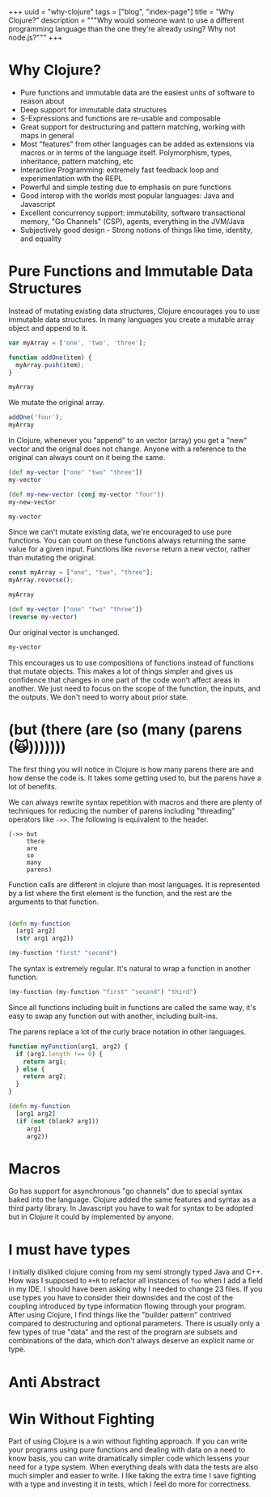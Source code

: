 +++
uuid = "why-clojure"
tags = ["blog", "index-page"]
title = "Why Clojure?"
description = """Why would someone want to use a different programming language than the one they're already using? Why not node.js?"""
+++

<link rel="stylesheet" type="text/css" href="https://storage.googleapis.com/app.klipse.tech/css/codemirror.css" />

# Why Clojure?

- Pure functions and immutable data are the easiest units of software to reason about
- Deep support for immutable data structures
- S-Expressions and functions are re-usable and composable
- Great support for destructuring and pattern matching, working with maps in general
- Most "features" from other languages can be added as extensions via macros or in terms of the language itself. Polymorphism, types, inheritance, pattern matching, etc
- Interactive Programming: extremely fast feedback loop and experimentation with the REPL
- Powerful and simple testing due to emphasis on pure functions
- Good interop with the worlds most popular languages: Java and Javascript
- Excellent concurrency support: immutability, software transactional memory, "Go Channels" (CSP), agents, everything in the JVM/Java
- Subjectively good design - Strong notions of things like time, identity, and equality

# Pure Functions and Immutable Data Structures
Instead of mutating existing data structures, Clojure encourages you to use immutable data structures. In many languages you create a mutable array object and append to it.

``` js
var myArray = ['one', 'two', 'three'];

function addOne(item) {
  myArray.push(item);
}

myArray
```

We mutate the original array.

``` js
addOne('four');
myArray
```

In Clojure, whenever you "append" to an vector (array) you get a "new" vector and the orignal does not change. Anyone with a reference to the original can always count on it being the same.

``` clj
(def my-vector ["one" "two" "three"])
my-vector
```

``` clj
(def my-new-vector (conj my-vector "four"))
my-new-vector

```

```clj
my-vector

```
Since we can't mutate existing data, we're encouraged to use pure functions. You can count on these functions always returning the same value for a given input. Functions like `reverse` return a new vector, rather than mutating the original.

``` js
const myArray = ["one", "two", "three"];
myArray.reverse();

myArray
```

``` clj
(def my-vector ["one" "two" "three"])
(reverse my-vector)

```

Our original vector is unchanged.
``` clj
my-vector
```

This encourages us to use compositions of functions instead of functions that mutate objects. This makes a lot of things simpler and gives us confidence that changes in one part of the code won't affect areas in another. We just need to focus on the scope of the function, the inputs, and the outputs. We don't need to worry about prior state.

# (but (there (are (so (many (parens (🙀)))))))
The first thing you will notice in Clojure is how many parens there are and how dense the code is. It takes some getting used to, but the parens have a lot of benefits.

We can always rewrite syntax repetition with macros and there are plenty of techniques for reducing the number of parens including "threading" operators like `->>`. The following is equivalent to the header.

```
(->> but
     there
     are
     so
     many
     parens)
```

Function calls are different in clojure than most languages. It is represented by a list where the first element is the function, and the rest are the arguments to that function.

``` clj

(defn my-function
  [arg1 arg2]
  (str arg1 arg2))

(my-function "first" "second")
```

The syntax is extremely regular. It's natural to wrap a function in another function.

``` clj
(my-function (my-function "first" "second") "third")
```

Since all functions including built in functions are called the same way, it's easy to swap any function out with another, including built-ins.

The parens replace a lot of the curly brace notation in other languages.

``` js
function myFunction(arg1, arg2) {
  if (arg1.length !== 0) {
    return arg1;
  } else {
    return arg2;
  }
}
```

``` clj
(defn my-function
  [arg1 arg2]
  (if (not (blank? arg1))
     arg1
     arg2))
```
# Macros
Go has support for asynchronous "go channels" due to special syntax baked into the language. Clojure added the same features and syntax as a third party library. In Javascript you have to wait for syntax to be adopted but in Clojure it could by implemented by anyone.

# I must have types
I initially disliked clojure coming from my semi strongly typed Java and C++. How was I supposed to `⌘+R` to refactor all instances of `foo` when I add a field in my IDE. I should have been asking why I needed to change 23 files. If you use types you have to consider their downsides and the cost of the coupling introduced by type information flowing through your program. After using Clojure, I find things like the "builder pattern" contrived compared to destructuring and optional parameters. There is usually only a few types of true "data" and the rest of the program are subsets and combinations of the data, which don't always deserve an explicit name or type.

# Anti Abstract


# Win Without Fighting
Part of using Clojure is a win without fighting approach. If you can write your programs using pure functions and dealing with data on a need to know basis, you can write dramatically simpler code which lessens your need for a type system. When everything deals with data the tests are also much simpler and easier to write. I like taking the extra time I save fighting with a type and investing it in tests, which I feel do more for correctness.
